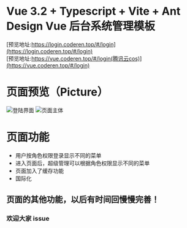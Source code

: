 # Vue 3.2 + Typescript + Vite + Ant Design Vue 后台系统管理模板

[预览地址:https://login.coderen.top/#/login](https://login.coderen.top/#/login)  
[预览地址:https://vue.coderen.top/#/login(腾讯云cos)](https://vue.coderen.top/#/login)


# 页面预览（Picture）
![登陆界面](https://images-1255367492.cos.ap-guangzhou.myqcloud.com/github/coderen_login.jpg)
![页面主体](https://images-1255367492.cos.ap-guangzhou.myqcloud.com/github/coderen_page.jpg)

# 页面功能
  * 用户按角色权限登录显示不同的菜单
  * 进入页面后，超级管理可以根据角色权限显示不同的菜单
  * 页面加入了缓存功能
  * 国际化

## 页面的其他功能，以后有时间回慢慢完善！
### 欢迎大家 issue


